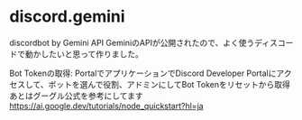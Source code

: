 # discord.gemini
discordbot by Gemini API
GeminiのAPIが公開されたので、よく使うディスコードで動かしたいと思って作りました。

Bot Tokenの取得: PortalでアプリケーションでDiscord Developer Portalにアクセスして、ボットを選んで役割、アドミンにしてBot Tokenをリセットから取得
あとはグーグル公式を参考にしてます
https://ai.google.dev/tutorials/node_quickstart?hl=ja
